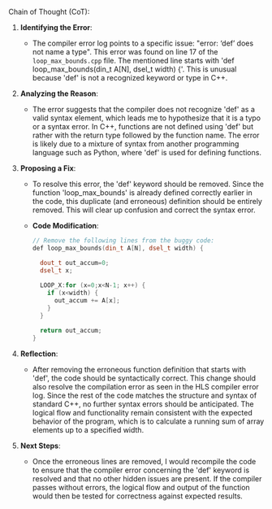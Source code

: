 Chain of Thought (CoT):

1. **Identifying the Error**:
   - The compiler error log points to a specific issue: "error: ‘def’ does not name a type". This error was found on line 17 of the `loop_max_bounds.cpp` file. The mentioned line starts with 'def loop_max_bounds(din_t A[N], dsel_t width) {'. This is unusual because 'def' is not a recognized keyword or type in C++.

2. **Analyzing the Reason**:
   - The error suggests that the compiler does not recognize 'def' as a valid syntax element, which leads me to hypothesize that it is a typo or a syntax error. In C++, functions are not defined using 'def' but rather with the return type followed by the function name. The error is likely due to a mixture of syntax from another programming language such as Python, where 'def' is used for defining functions.

3. **Proposing a Fix**:
   - To resolve this error, the 'def' keyword should be removed. Since the function 'loop_max_bounds' is already defined correctly earlier in the code, this duplicate (and erroneous) definition should be entirely removed. This will clear up confusion and correct the syntax error.

   - **Code Modification**:
     ```cpp
     // Remove the following lines from the buggy code:
     def loop_max_bounds(din_t A[N], dsel_t width) {  

       dout_t out_accum=0;
       dsel_t x;
       
       LOOP_X:for (x=0;x<N-1; x++) {
         if (x<width) {
           out_accum += A[x];
         }
       }

       return out_accum;
     }
     ```

4. **Reflection**:
   - After removing the erroneous function definition that starts with 'def', the code should be syntactically correct. This change should also resolve the compilation error as seen in the HLS compiler error log. Since the rest of the code matches the structure and syntax of standard C++, no further syntax errors should be anticipated. The logical flow and functionality remain consistent with the expected behavior of the program, which is to calculate a running sum of array elements up to a specified width.

5. **Next Steps**:
   - Once the erroneous lines are removed, I would recompile the code to ensure that the compiler error concerning the 'def' keyword is resolved and that no other hidden issues are present. If the compiler passes without errors, the logical flow and output of the function would then be tested for correctness against expected results.
